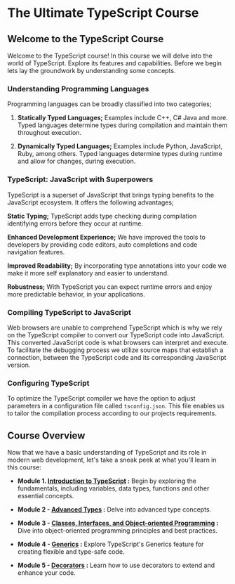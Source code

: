 # The Ultimate TypeScript Course

## Welcome to the TypeScript Course

Welcome to the TypeScript course! In this course we will delve into the world of TypeScript. Explore its features and capabilities. Before we begin lets lay the groundwork by understanding some concepts.

### Understanding Programming Languages

Programming languages can be broadly classified into two categories;

1. **Statically Typed Languages;**
   Examples include C++, C# Java and more.
   Typed languages determine types during compilation and maintain them throughout execution.

2. **Dynamically Typed Languages;**
   Examples include Python, JavaScript, Ruby, among others.
   Typed languages determine types during runtime and allow for changes, during execution.

### TypeScript: JavaScript with Superpowers

TypeScript is a superset of JavaScript that brings typing benefits to the JavaScript ecosystem. It offers the following advantages;

**Static Typing;** TypeScript adds type checking during compilation identifying errors before they occur at runtime.

**Enhanced Development Experience;** We have improved the tools to developers by providing code editors, auto completions and code navigation features.

**Improved Readability;** By incorporating type annotations into your code we make it more self explanatory and easier to understand.

**Robustness;** With TypeScript you can expect runtime errors and enjoy more predictable behavior, in your applications.

### Compiling TypeScript to JavaScript

Web browsers are unable to comprehend TypeScript which is why we rely on the TypeScript compiler to convert our TypeScript code into JavaScript. This converted JavaScript code is what browsers can interpret and execute. To facilitate the debugging process we utilize source maps that establish a connection, between the TypeScript code and its corresponding JavaScript version.

### Configuring TypeScript

To optimize the TypeScript compiler we have the option to adjust parameters in a configuration file called `tsconfig.json`. This file enables us to tailor the compilation process according to our projects requirements.

## Course Overview

Now that we have a basic understanding of TypeScript and its role in modern web development, let's take a sneak peek at what you'll learn in this course:

- **Module 1. [Introduction to TypeScript](./1%20Fundamentals/README.md) :** Begin by exploring the fundamentals, including variables, data types, functions and other essential concepts.

- **Module 2 - [Advanced Types](./2%20Advanced%20Types/README.md) :** Delve into advanced type concepts.

- **Module 3 - [Classes, Interfaces, and Object-oriented Programming](./3%20Classes%20and%20Interfaces/README.md) :** Dive into object-oriented programming principles and best practices.

- **Module 4 - [Generics](./4%20Generics/README.md) :** Explore TypeScript's Generics feature for creating flexible and type-safe code.

- **Module 5 - [Decorators](./5%20Decorators/README.md) :** Learn how to use decorators to extend and enhance your code.